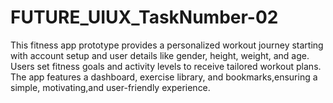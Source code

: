 # FUTURE_UIUX_TaskNumber-02
This fitness app prototype provides a personalized workout journey starting with account setup and user details like gender, height, weight, and age. Users set fitness goals and activity levels to receive tailored workout plans. The app features a dashboard, exercise library, and bookmarks,ensuring a simple, motivating,and user-friendly experience.
